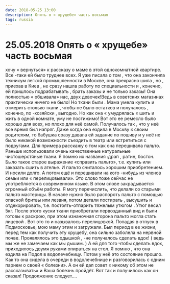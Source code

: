 ```yaml
---
date: 2018-05-25 13:00
description: Опять о « хрущебе» часть восьмая
tags: russia
---
```

# 25.05.2018 Опять о « хрущебе» часть восьмая

хочу « вернуться» к рассказу о маме в этой однокомнатной квартире. Все -таки ей было труднее всех. Я уже писала о том , что она закончила техникум легкой промышленности в Москве, она прекрасно шила , но , приехав в Киев , не сразу нашла работу по специальности и , конечно, ей пришлось подрабатывать , брать заказы и не только заказы! Она полностью « обшивала» нас, двух девочек!Ведь в советских магазинах практически ничего не было! Но ткани были . Мама умела купить и отмерить столько ткани , чтобы не было остатков и получалось  , конечно, по -хозяйски , выгодно. Но как она « умудрялась « шить и жить в одной комнате, уму не постижимо! Вот это ее ремесло было хорошо для всех, но плохо для неё самой. Получалось так , что у неё все время был напряг. Даже когда она ездила в Москву к своим родителям, то бабушка сразу давала ей задание по пошиву и у неё не было никакой возможности съездить в театр или встретиться с подругами. Для примера  расскажу о том как она перешивала пальто. Раньше использовали очень качественные натуральные чистошерстяные ткани. Я помню их названия :драп , ратин, бостон. Было такое старое выражение «справить пальто», т.е. купить или заказать сшить в ателье. И пальто считалось хорошим приобретением. И носили долго. А потом ещё и перешивали на кого -нибудь из членов семьи или « перелицовывали». Это слово тоже сейчас не употребляется в современном языке. В этом слове закрадывается огромный объём работы. Я могу перечислить, что делали со старыми пальто мастерицы. В начале нужно было распороть пальто с помощью опасной бритвы или лезвия, потом детали постирать , высушить и отдекорировать, т.е. постоять-отпарить тяжелым утюгом . Утюг весил 5кг. После этого куски ткани приобретали первозданный вид и были готовы к раскрою, при этом изнаночная сторона пальто могла стать лицевой . Вот это то и называлось перелицовкой. Попадая в отпуск в Подмосковье, мою маму этим и загружали. Был период в ее жизни, перед тем как получить эту хрущебу, она сильно заболела на нервной почве. Проявлялось это одышкой , -не получалось сделать вдох! ( ведь мы же не замечаем как мы дышим. ) А ей для того чтобы сделать вдох, приходилось двумя руками опираться на стол. Я помню , что она ездила на Подол в водолечебницу. Потом у неё это состояние прошло.  Как то она сидела в очереди в водолечебнице и разговорилась с одним парнем о своей « болезни». А он ей дал совет « никому об этом не рассказывать»  и Ваша  болезнь пройдёт. Вот так и получилось как он сказал!        Продолжение следует....
